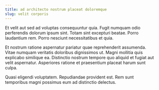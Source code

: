 ```yaml
---
title: ad architecto nostrum placeat doloremque
slug: velit corporis
---
```


Et velit aut sed ad voluptas consequuntur quia. Fugit numquam odio perferendis dolorum ipsum sint. Totam sint excepturi beatae. Porro laudantium rem. Porro nesciunt necessitatibus et quia.

Et nostrum ratione aspernatur pariatur quae reprehenderit assumenda. Vitae numquam veritatis doloribus dignissimos ut. Magni mollitia quis explicabo similique ea. Distinctio nostrum tempore quo aliquid et fugiat aut velit aspernatur. Asperiores ratione et praesentium placeat harum sunt culpa.

Quasi eligendi voluptatem. Repudiandae provident est. Rem sunt temporibus magni possimus eum ad distinctio delectus.
